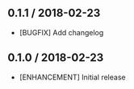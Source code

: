 ## 0.1.1 / 2018-02-23

* [BUGFIX] Add changelog

## 0.1.0 / 2018-02-23

* [ENHANCEMENT] Initial release
